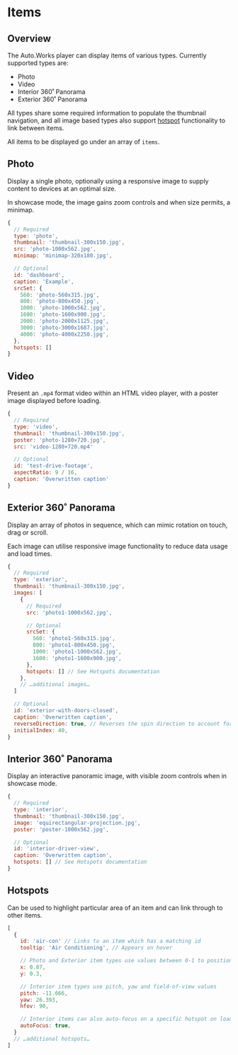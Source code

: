 # Items

## Overview

The Auto.Works player can display items of various types. Currently supported types are:
- Photo
- Video
- Interior 360˚ Panorama
- Exterior 360˚ Panorama

All types share some required information to populate the thumbnail navigation, and all image based types also support [hotspot](#hotspots) functionality to link between items.

All items to be displayed go under an array of `items`.

## Photo

Display a single photo, optionally using a responsive image to supply content to devices at an optimal size.

In showcase mode, the image gains zoom controls and when size permits, a minimap.

```js
{
  // Required
  type: 'photo',
  thumbnail: 'thumbnail-300x150.jpg',
  src: 'photo-1000x562.jpg',
  minimap: 'minimap-320x180.jpg',

  // Optional
  id: 'dashboard',
  caption: 'Example',
  srcSet: {
    560: 'photo-560x315.jpg',
    800: 'photo-800x450.jpg',
    1000: 'photo-1000x562.jpg',
    1600: 'photo-1600x900.jpg',
    2000: 'photo-2000x1125.jpg',
    3000: 'photo-3000x1687.jpg',
    4000: 'photo-4000x2250.jpg',
  },
  hotspots: []
}
```

## Video

Present an `.mp4` format video within an HTML video player, with a poster image displayed before loading.

```js
{
  // Required
  type: 'video',
  thumbnail: 'thumbnail-300x150.jpg',
  poster: 'photo-1280×720.jpg',
  src: 'video-1280×720.mp4'

  // Optional
  id: 'test-drive-footage',
  aspectRatio: 9 / 16,
  caption: 'Overwritten caption'
}
```

## Exterior 360˚ Panorama

Display an array of photos in sequence, which can mimic rotation on touch, drag or scroll.

Each image can utilise responsive image functionality to reduce data usage and load times.

```js
{
  // Required
  type: 'exterior',
  thumbnail: 'thumbnail-300x150.jpg',
  images: [
    {
      // Required
      src: 'photo1-1000x562.jpg',

      // Optional
      srcSet: {
        560: 'photo1-560x315.jpg',
        800: 'photo1-800x450.jpg',
        1000: 'photo1-1000x562.jpg',
        1600: 'photo1-1600x900.jpg',
      },
      hotspots: [] // See Hotspots documentation
    },
    // …additional images…
  ]

  // Optional
  id: 'exterior-with-doors-closed',
  caption: 'Overwritten caption',
  reverseDirection: true, // Reverses the spin direction to account for ordering of source images
  initialIndex: 40,
}
```

## Interior 360˚ Panorama

Display an interactive panoramic image, with visible zoom controls when in showcase mode.

```js
{
  // Required
  type: 'interior',
  thumbnail: 'thumbnail-300x150.jpg',
  image: 'equirectangular-projection.jpg',
  poster: 'poster-1000x562.jpg',

  // Optional
  id: 'interior-driver-view',
  caption: 'Overwritten caption',
  hotspots: [] // See Hotspots documentation
}
```

## Hotspots

Can be used to highlight particular area of an item and can link through to other items.

```js
[
  {
    id: 'air-con' // Links to an item which has a matching id
    tooltip: 'Air Conditioning', // Appears on hover

    // Photo and Exterior item types use values between 0-1 to position the hotspot
    x: 0.87,
    y: 0.3,

    // Interior item types use pitch, yaw and field-of-view values
    pitch: -11.666,
    yaw: 26.393,
    hfov: 90,

    // Interior items can also auto-focus on a specific hotspot on load
    autoFocus: true,
  }
  // …additional hotspots…
]
```
